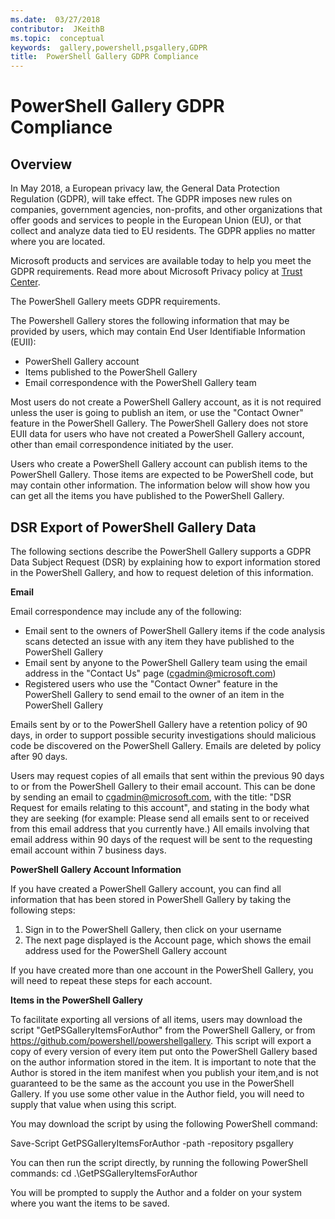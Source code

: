 ```yaml
---
ms.date:  03/27/2018
contributor:  JKeithB
ms.topic:  conceptual
keywords:  gallery,powershell,psgallery,GDPR
title:  PowerShell Gallery GDPR Compliance
---
```


# PowerShell Gallery GDPR Compliance

## Overview

In May 2018, a European privacy law, the General Data Protection Regulation (GDPR), will take effect. 
The GDPR imposes new rules on companies, government agencies, non-profits, and other organizations that offer goods and services to people in the European Union (EU), or that collect and analyze data tied to EU residents. The GDPR applies no matter where you are located. 

Microsoft products and services are available today to help you meet the GDPR requirements. 
Read more about Microsoft Privacy policy at [Trust Center](https://www.microsoft.com/trustcenter).

The PowerShell Gallery meets GDPR requirements. 

The Powershell Gallery stores the following information that may be provided by users, which may contain End User Identifiable Information (EUII):

* PowerShell Gallery account 
* Items published to the PowerShell Gallery
* Email correspondence with the PowerShell Gallery team 

Most users do not create a PowerShell Gallery account, as it is not required unless the user is going to publish an item, or use the "Contact Owner" feature in the PowerShell Gallery. 
The PowerShell Gallery does not store EUII data for users who have not created a PowerShell Gallery account, other than email correspondence initiated by the user. 

Users who create a PowerShell Gallery account can publish items to the PowerShell Gallery. 
Those items are expected to be PowerShell code, but may contain other information. The information below will show how you can get all the items you have published to the PowerShell Gallery.


## DSR Export of PowerShell Gallery Data

The following sections describe the PowerShell Gallery supports a GDPR Data Subject Request (DSR) by explaining how to export information stored in the PowerShell Gallery, and how to request deletion of this information.

__Email__ 

Email correspondence may include any of the following:

* Email sent to the owners of PowerShell Gallery items if the code analysis scans detected an issue with any item they have published to the PowerShell Gallery
* Email sent by anyone to the PowerShell Gallery team using the email address in the "Contact Us" page (cgadmin@microsoft.com)
* Registered users who use the "Contact Owner" feature in the PowerShell Gallery to send email to the owner of an item in the PowerShell Gallery

Emails sent by or to the PowerShell Gallery have a retention policy of 90 days, in order to support possible security investigations should malicious code be discovered on the PowerShell Gallery. 
Emails are deleted by policy after 90 days.

Users may request copies of all emails that sent within the previous 90 days to or from the PowerShell Gallery to their email account. This can be done by sending an email to cgadmin@microsoft.com, with the title: "DSR Request for emails relating to this account", and stating in the body what they are seeking (for example: Please send all emails sent to or received from this email address that you currently have.) All emails involving that email address within 90 days of the request will be sent to the requesting email account within 7 business days.


__PowerShell Gallery Account Information__

If you have created a PowerShell Gallery account, you can find all information that has been stored in PowerShell Gallery by taking the following steps: 

1. Sign in to the PowerShell Gallery, then click on your username
2. The next page displayed is the Account page, which shows the email address used for the PowerShell Gallery account

If you have created more than one account in the PowerShell Gallery, you will need to repeat these steps for each account.

__Items in the PowerShell Gallery__

To facilitate exporting all versions of all items, users may download the script "GetPSGalleryItemsForAuthor" from the PowerShell Gallery, or from https://github.com/powershell/powershellgallery. This script will export a copy of every version of every item put onto the PowerShell Gallery based on the author information stored in the item. It is important to note that the Author is stored in the item manifest when you publish your item,and is not guaranteed to be the same as the account you use in the PowerShell Gallery. If you use some other value in the Author field, you will need to supply that value when using this script.

You may download the script by using the following PowerShell command:

Save-Script GetPSGalleryItemsForAuthor -path <local folder location> -repository psgallery 

You can then run the script directly, by running the following PowerShell commands:
cd <local folder location supplied previously>
.\GetPSGalleryItemsForAuthor 

You will be prompted to supply the Author and a folder on your system where you want the items to be saved.

